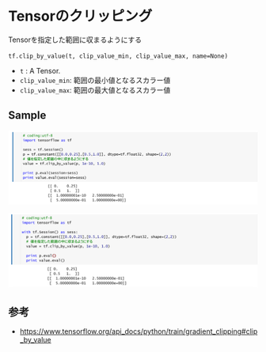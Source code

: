 # Tensorのクリッピング

Tensorを指定した範囲に収まるようにする

`tf.clip_by_value(t, clip_value_min, clip_value_max, name=None)`

* `t` : A Tensor.
* `clip_value_min`: 範囲の最小値となるスカラー値
* `clip_value_max`: 範囲の最大値となるスカラー値

## Sample

![](/img/clip01.png)

![](/img/clip02.png)

## 参考

* https://www.tensorflow.org/api_docs/python/train/gradient_clipping#clip_by_value

